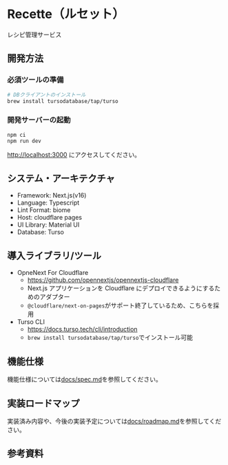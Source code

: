# Recette（ルセット）

レシピ管理サービス

## 開発方法

### 必須ツールの準備

```bash
# DBクライアントのインストール
brew install tursodatabase/tap/turso
```

### 開発サーバーの起動

```
npm ci 
npm run dev
```

[http://localhost:3000](http://localhost:3000) にアクセスしてください。

## システム・アーキテクチャ

- Framework: Next.js(v16)
- Language: Typescript
- Lint Format: biome
- Host: cloudflare pages
- UI Library: Material UI
- Database: Turso

## 導入ライブラリ/ツール

- OpneNext For Cloudflare
  - https://github.com/opennextjs/opennextjs-cloudflare
  - Next.js アプリケーションを Cloudflare にデプロイできるようにするためのアダプター
  - `@cloudflare/next-on-pages`がサポート終了しているため、こちらを採用
- Turso CLI
  - https://docs.turso.tech/cli/introduction
  - `brew install tursodatabase/tap/turso`でインストール可能

## 機能仕様

機能仕様については[docs/spec.md](./docs/spec.md)を参照してください。

## 実装ロードマップ

実装済み内容や、今後の実装予定については[docs/roadmap.md](./docs/roadmap.md)を参照してください。

## 参考資料

